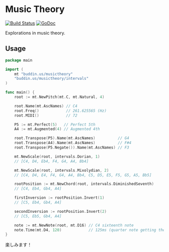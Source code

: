# Music Theory

[![Build Status](https://travis-ci.org/brettbuddin/musictheory.svg?branch=master)](https://travis-ci.org/brettbuddin/musictheory)
[![GoDoc](https://godoc.org/buddin.us/musictheory?status.svg)](https://godoc.org/buddin.us/musictheory)

Explorations in music theory.

## Usage

```go
package main

import (
    mt "buddin.us/musictheory"
    "buddin.us/musictheory/intervals"
)

func main() {
    root := mt.NewPitch(mt.C, mt.Natural, 4)

    root.Name(mt.AscNames) // C4
    root.Freq()            // 261.625565 (Hz)
    root.MIDI()            // 72

    P5 := mt.Perfect(5)   // Perfect 5th
    A4 := mt.Augmented(4) // Augmented 4th

    root.Transpose(P5).Name(mt.AscNames)          // G4
    root.Transpose(A4).Name(mt.AscNames)          // F#4
    root.Transpose(P5.Negate()).Name(mt.AscNames) // F3

    mt.NewScale(root, intervals.Dorian, 1)
    // [C4, D4, Eb4, F4, G4, A4, Bb4]

    mt.NewScale(root, intervals.Mixolydian, 2)
    // [C4, D4, E4, F4, G4, A4, Bb4, C5, D5, E5, F5, G5, A5, Bb5]

    rootPosition := mt.NewChord(root, intervals.DiminishedSeventh)
    // [C4, Eb4, Gb4, A4]

    firstInversion := rootPosition.Invert(1)
    // [C5, Eb4, Gb4, A4]

    secondInversion := rootPosition.Invert(2)
    // [C5, Eb5, Gb4, A4]

    note := mt.NewNote(root, mt.D16) // C4 sixteenth note
    note.Time(mt.D4, 120)            // 125ms (quarter note getting the beat at 120 BPM)
}
```

楽しみます！
